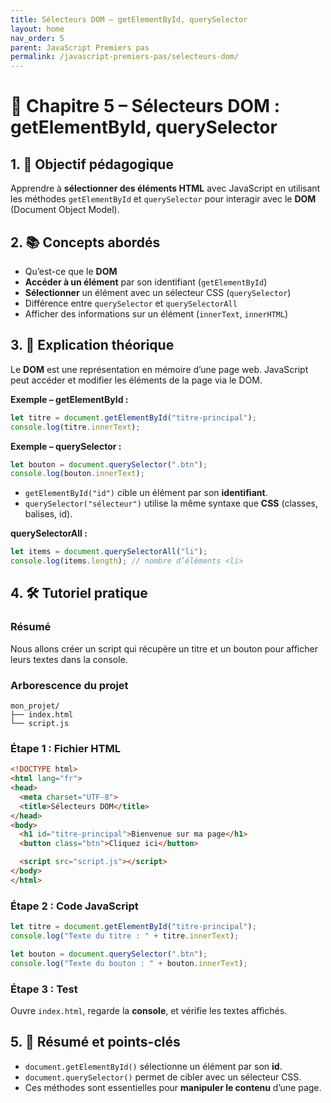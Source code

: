 ```yaml
---
title: Sélecteurs DOM – getElementById, querySelector
layout: home
nav_order: 5
parent: JavaScript Premiers pas
permalink: /javascript-premiers-pas/selecteurs-dom/
---
```


# 📘 Chapitre 5 – Sélecteurs DOM : getElementById, querySelector

## 1. 🎯 Objectif pédagogique

Apprendre à **sélectionner des éléments HTML** avec JavaScript en utilisant les méthodes `getElementById` et `querySelector` pour interagir avec le **DOM** (Document Object Model).

## 2. 📚 Concepts abordés

* Qu’est-ce que le **DOM**
* **Accéder à un élément** par son identifiant (`getElementById`)
* **Sélectionner** un élément avec un sélecteur CSS (`querySelector`)
* Différence entre `querySelector` et `querySelectorAll`
* Afficher des informations sur un élément (`innerText`, `innerHTML`)

## 3. 🧠 Explication théorique

Le **DOM** est une représentation en mémoire d’une page web. JavaScript peut accéder et modifier les éléments de la page via le DOM.

**Exemple – getElementById :**

```js
let titre = document.getElementById("titre-principal");
console.log(titre.innerText);
```

**Exemple – querySelector :**

```js
let bouton = document.querySelector(".btn");
console.log(bouton.innerText);
```

* `getElementById("id")` cible un élément par son **identifiant**.
* `querySelector("sélecteur")` utilise la même syntaxe que **CSS** (classes, balises, id).

**querySelectorAll :**

```js
let items = document.querySelectorAll("li");
console.log(items.length); // nombre d’éléments <li>
```

## 4. 🛠 Tutoriel pratique

### Résumé

Nous allons créer un script qui récupère un titre et un bouton pour afficher leurs textes dans la console.

### Arborescence du projet

```
mon_projet/
├── index.html
└── script.js
```

### **Étape 1 : Fichier HTML**

```html
<!DOCTYPE html>
<html lang="fr">
<head>
  <meta charset="UTF-8">
  <title>Sélecteurs DOM</title>
</head>
<body>
  <h1 id="titre-principal">Bienvenue sur ma page</h1>
  <button class="btn">Cliquez ici</button>

  <script src="script.js"></script>
</body>
</html>
```

### **Étape 2 : Code JavaScript**

```js
let titre = document.getElementById("titre-principal");
console.log("Texte du titre : " + titre.innerText);

let bouton = document.querySelector(".btn");
console.log("Texte du bouton : " + bouton.innerText);
```

### **Étape 3 : Test**

Ouvre `index.html`, regarde la **console**, et vérifie les textes affichés.

## 5. 🧾 Résumé et points-clés

* `document.getElementById()` sélectionne un élément par son **id**.
* `document.querySelector()` permet de cibler avec un sélecteur CSS.
* Ces méthodes sont essentielles pour **manipuler le contenu** d’une page.

